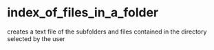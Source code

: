 # index_of_files_in_a_folder
creates a text file of the subfolders and files contained in the directory selected by the user
